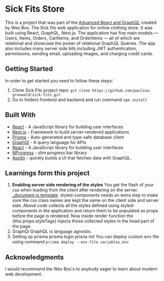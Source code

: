# Sick Fits Store

This is a project that was part of the [Advanced React and GraphQL](https://advancedreact.com/) created by Wes Bos. The Sick fits web application for online clothing store. It was built using React, GraphQL, Next.js. The application has five main models — Users, Items, Orders, CartItems, and OrderItems — all of which are relational and showcase the power of relational GraphQL Queries. The app also includes many server side bits including JWT authentication, permissions, sending email, uploading images, and charging credit cards.

## Getting Started

In order to get started you need to follow these steps:`

1. Clone Sick Fits project repo: `git clone https://github.com/paulina-grunwald/sick-fits.git`
2. Go to folders frontend and backend and run command `npm install`

## Built With

- [React](https://reactjs.org/) - A JavaScript library for building user interfaces
- [Next.js](https://nextjs.org/) - Framework to build server-rendered applications
- [Prisma](https://www.prisma.io/) - Auto-generated and type-safe database client
- [GraphQl](https://graphql.org/) - A query language for APIs
- [React](https://reactjs.org/) - A JavaScript library for building user interfaces
- [NProgress](https://github.com/rstacruz/nprogress) - slim progress bar library
- [Apollo](https://www.apollographql.com/docs/react/) - quickly builds a UI that fetches data with GraphQL.

## Learnings form this project

1. **Enabling server side rendering of the styles**
   You get the flash of your css when loading from the client after rendering on the server.
   [\_document.js template](https://github.com/zeit/next.js/blob/master/examples/with-styled-components/pages/_document.js). styled-components needs an extra step to make sure the css class names are kept the same on the client side and server side.
   Above code collects all the styles defined using styled-components in the application and return them to be populated as props before the page is rendered. Now inside render function the {this.props.styleTags} injects those collected styles in the head part of the page.
2. GraphQl
   GraphQL is language agnostic.
3. Setting up prisma
   prisma login
   prisna init
   You can deploy custom env file using command `prisma deploy --env-file variables.env`

## Acknowledgments

I would recommand the Wes Bos's to anybody eager to learn about modern web development.
